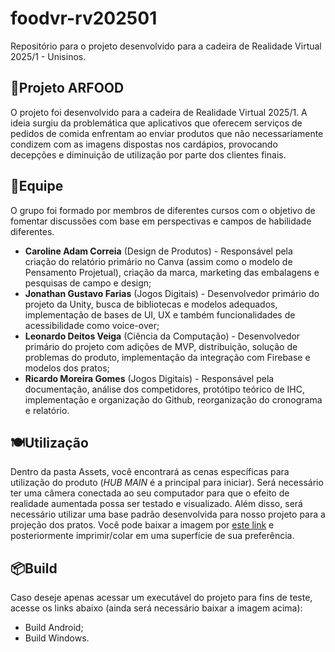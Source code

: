 # foodvr-rv202501
Repositório para o projeto desenvolvido para a cadeira de Realidade Virtual 2025/1 - Unisinos.

## 🍔Projeto ARFOOD
O projeto foi desenvolvido para a cadeira de Realidade Virtual 2025/1. A ideia surgiu da problemática que aplicativos que oferecem serviços de pedidos de comida enfrentam ao enviar produtos que não necessariamente condizem com as imagens dispostas nos cardápios, provocando decepções e diminuição de utilização por parte dos clientes finais.

## 👥Equipe
O grupo foi formado por membros de diferentes cursos com o objetivo de fomentar discussões com base em perspectivas e campos de habilidade diferentes.
- **Caroline Adam Correia** (Design de Produtos) - Responsável pela criação do relatório primário no Canva (assim como o modelo de Pensamento Projetual), criação da marca, marketing das embalagens e pesquisas de campo e design;
- **Jonathan Gustavo Farias** (Jogos Digitais) - Desenvolvedor primário do projeto da Unity, busca de bibliotecas e modelos adequados, implementação de bases de UI, UX e também funcionalidades de acessibilidade como voice-over;
- **Leonardo Deitos Veiga** (Ciência da Computação) - Desenvolvedor primário do projeto com adições de MVP, distribuição, solução de problemas do produto, implementação da integração com Firebase e modelos dos pratos;
- **Ricardo Moreira Gomes** (Jogos Digitais) - Responsável pela documentação, análise dos competidores, protótipo teórico de IHC, implementação e organização do Github, reorganização do cronograma e relatório.

## 🍽️Utilização
Dentro da pasta Assets, você encontrará as cenas específicas para utilização do produto (*HUB MAIN* é a principal para iniciar). Será necessário ter uma câmera conectada ao seu computador para que o efeito de realidade aumentada possa ser testado e visualizado. Além disso, será necessário utilizar uma base padrão desenvolvida para nosso projeto para a projeção dos pratos. Você pode baixar a imagem por [este link](https://drive.google.com/file/d/1T7efIrGjE1o2mxbc0zv36PA1bgrY6c4o/view?usp=sharing) e posteriormente imprimir/colar em uma superfície de sua preferência.

## 📦Build
Caso deseje apenas acessar um executável do projeto para fins de teste, acesse os links abaixo (ainda será necessário baixar a imagem acima):
- Build Android;
- Build Windows.
